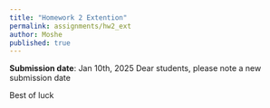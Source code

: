 ```yaml
---
title: "Homework 2 Extention"
permalink: assignments/hw2_ext
author: Moshe
published: true
---
```


**Submission date**: Jan 10th, 2025
Dear students, please note a new submission date


Best of luck